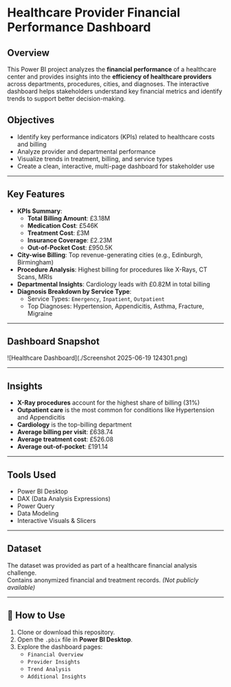#  Healthcare Provider Financial Performance Dashboard

##  Overview

This Power BI project analyzes the **financial performance** of a healthcare center and provides insights into the **efficiency of healthcare providers** across departments, procedures, cities, and diagnoses. The interactive dashboard helps stakeholders understand key financial metrics and identify trends to support better decision-making.

##  Objectives

- Identify key performance indicators (KPIs) related to healthcare costs and billing
- Analyze provider and departmental performance
- Visualize trends in treatment, billing, and service types
- Create a clean, interactive, multi-page dashboard for stakeholder use

---

##  Key Features

- **KPIs Summary**:
  - **Total Billing Amount**: £3.18M  
  - **Medication Cost**: £546K  
  - **Treatment Cost**: £3M  
  - **Insurance Coverage**: £2.23M  
  - **Out-of-Pocket Cost**: £950.5K  
- **City-wise Billing**: Top revenue-generating cities (e.g., Edinburgh, Birmingham)
- **Procedure Analysis**: Highest billing for procedures like X-Rays, CT Scans, MRIs
- **Departmental Insights**: Cardiology leads with £0.82M in total billing
- **Diagnosis Breakdown by Service Type**:
  - Service Types: `Emergency`, `Inpatient`, `Outpatient`
  - Top Diagnoses: Hypertension, Appendicitis, Asthma, Fracture, Migraine

---

##  Dashboard Snapshot

![Healthcare Dashboard](./Screenshot 2025-06-19 124301.png)

---

##  Insights

- **X-Ray procedures** account for the highest share of billing (31%)
- **Outpatient care** is the most common for conditions like Hypertension and Appendicitis
- **Cardiology** is the top-billing department
- **Average billing per visit**: £638.74  
- **Average treatment cost**: £526.08  
- **Average out-of-pocket**: £191.14

---

##  Tools Used

- Power BI Desktop  
- DAX (Data Analysis Expressions)  
- Power Query  
- Data Modeling  
- Interactive Visuals & Slicers

---

##  Dataset

The dataset was provided as part of a healthcare financial analysis challenge.  
Contains anonymized financial and treatment records. *(Not publicly available)*

---

## 🚀 How to Use

1. Clone or download this repository.
2. Open the `.pbix` file in **Power BI Desktop**.
3. Explore the dashboard pages:
    - `Financial Overview`
    - `Provider Insights`
    - `Trend Analysis`
    - `Additional Insights`
